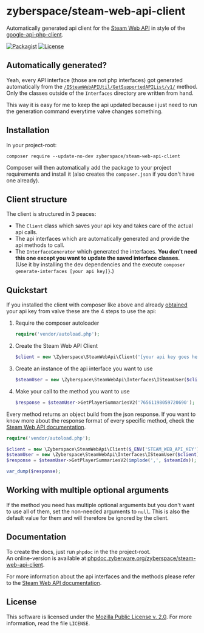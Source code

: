 zyberspace/steam-web-api-client
===============================
Automatically generated api client for the [Steam Web API](https://developer.valvesoftware.com/wiki/Steam_Web_API) in style of the [google-api-php-client](https://github.com/google/google-api-php-client/).

[![Packagist](https://img.shields.io/packagist/v/zyberspace/steam-web-api-client.svg)](https://packagist.org/packages/zyberspace/steam-web-api-client)
[![License](https://img.shields.io/packagist/l/zyberspace/steam-web-api-client.svg)](https://www.mozilla.org/MPL/2.0/)

Automatically generated?
------------------------
Yeah, every API interface (those are not php interfaces) got generated automatically from the [`/ISteamWebAPIUtil/GetSupportedAPIList/v1/`](https://github.com/zyberspace/php-steam-web-api-client/blob/master/lib/Zyberspace/SteamWebApi/Interfaces/ISteamWebAPIUtil.php#L16-L23) method. Only the classes outside of the `Interfaces` directory are written from hand.

This way it is easy for me to keep the api updated because i just need to run the generation command everytime valve changes something.

Installation
------------

In your project-root:

```shell
composer require --update-no-dev zyberspace/steam-web-api-client
```
Composer will then automatically add the package to your project requirements and install it (also creates the `composer.json` if you don't have one already).

Client structure
----------------
The client is structured in 3 peaces:

  - The `Client` class which saves your api key and takes care of the actual api calls.
  - The api interfaces which are automatically generated and provide the api methods to call.
  - The `InterfaceGenerator` which generated the interfaces. **You don't need this one except you want to update the saved interface classes.**  
  (Use it by installing the dev dependencies and the execute `composer generate-interfaces [your api key]}`.)

Quickstart
----------
If you installed the client with composer like above and already [obtained](http://steamcommunity.com/dev/apikey) your api key from valve these are the 4 steps to use the api:

  1. Require the composer autoloader

     ```php
     require('vendor/autoload.php');
     ```

  2. Create the Steam Web API Client

     ```php
     $client = new \Zyberspace\SteamWebApi\Client('[your api key goes here]');
     ```

  3. Create an instance of the api interface you want to use

     ```php
     $steamUser = new \Zyberspace\SteamWebApi\Interfaces\ISteamUser($client);
     ```

  4. Make your call to the method you want to use

     ```php
     $response = $steamUser->GetPlayerSummariesV2('76561198059720690');
     ```

Every method returns an object build from the json response. If you want to know more about the response format of every specific method, check the [Steam Web API documentation](https://developer.valvesoftware.com/wiki/Steam_Web_API).

```php
require('vendor/autoload.php');

$client = new \Zyberspace\SteamWebApi\Client($_ENV['STEAM_WEB_API_KEY']);
$steamUser = new \Zyberspace\SteamWebApi\Interfaces\ISteamUser($client);
$response = $steamUser->GetPlayerSummariesV2(implode(',', $steamIds));

var_dump($response);
```

Working with multiple optional arguments
----------------------------------------

If the method you need has multiple optional arguments but you don't want to use all of them, set the non-needed arguments to `null`. This is also the default value for them and will therefore be ignored by the client.

Documentation
-------------
To create the docs, just run `phpdoc` in the the project-root.  
An online-version is available at [phpdoc.zyberware.org/zyberspace/steam-web-api-client](http://phpdoc.zyberware.org/zyberspace/steam-web-api-client/).

For more information about the api interfaces and the methods please refer to the [Steam Web API documentation](https://developer.valvesoftware.com/wiki/Steam_Web_API).

License
-------
This software is licensed under the [Mozilla Public License v. 2.0](http://mozilla.org/MPL/2.0/). For more information, read the file `LICENSE`.
